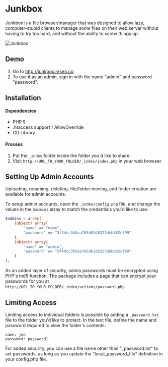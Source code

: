 # Junkbox

Junkbox is a file browser/manager that was designed to allow lazy, computer-stupid clients to manage *some* files on their web server without having to try too hard, and without the ability to screw things up.

![Junkbox](https://raw.github.com/bryanbuchanan/junkbox/master/screenshot.png)

## Demo

1. Go to http://junkbox.resen.co.
2. To use it as an admin, sign in with the name "admin" and password "password".

## Installation

#### Dependencies
- PHP 5
- .htaccess support / AllowOverride
- GD Library

#### Process
1. Put the `_index` folder inside the folder you'd like to share.
2. Visit `http://URL_TO_YOUR_FOLDER/_index/index.php` in your web browser.

## Setting Up Admin Accounts

Uploading, renaming, deleting, file/folder moving, and folder creation are available for admin accounts.

To setup admin accounts, open the `_index/config.php` file, and change the values in the `$admins` array to match the credentials you'd like to use:
		
```php
$admins = array(
	(object) array(
		"name" => "name",
		"password" => "5f4dcc3b5aa765d61d8327deb882cf99"
	),
	(object) array(
		"name" => "admin",
		"password" => "5f4dcc3b5aa765d61d8327deb882cf99"
	)
);
```

As an added layer of security, admin passwords must be encrypted using PHP's md5 function. The package includes a page that can encrypt your passwords for you at `http://URL_TO_YOUR_FOLDER/_index/actions/password.php`.

## Limiting Access

Limiting access to individual folders is possible by adding a `_password.txt` file to the folder you'd like to protect. In the text file, define the name and password required to view the folder's contents:

```
name: joe
password: password1
```

For added security, you can use a file name other than "_password.txt" to set passwords, as long as you update the "local_password_file" definition in your config.php file.

